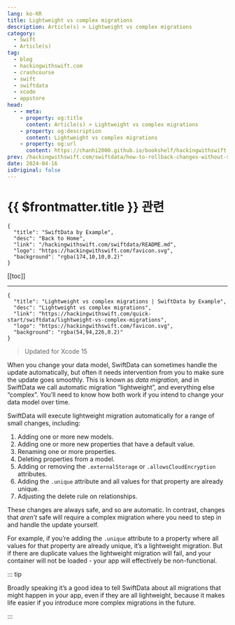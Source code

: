 ```yaml
---
lang: ko-KR
title: Lightweight vs complex migrations
description: Article(s) > Lightweight vs complex migrations
category:
  - Swift
  - Article(s)
tag: 
  - blog
  - hackingwithswift.com
  - crashcourse
  - swift
  - swiftdata
  - xcode
  - appstore
head:
  - - meta:
    - property: og:title
      content: Article(s) > Lightweight vs complex migrations
    - property: og:description
      content: Lightweight vs complex migrations
    - property: og:url
      content: https://chanhi2000.github.io/bookshelf/hackingwithswift.com/swiftdata/lightweight-vs-complex-migrations.html
prev: /hackingwithswift.com/swiftdata/how-to-rollback-changes-without-saving.md
date: 2024-04-16
isOriginal: false
---
```


# {{ $frontmatter.title }} 관련

```component VPCard
{
  "title": "SwiftData by Example",
  "desc": "Back to Home",
  "link": "/hackingwithswift.com/swiftdata/README.md",
  "logo": "https://hackingwithswift.com/favicon.svg",
  "background": "rgba(174,10,10,0.2)"
}
```

[[toc]]

---

```component VPCard
{
  "title": "Lightweight vs complex migrations | SwiftData by Example",
  "desc": "Lightweight vs complex migrations",
  "link": "https://hackingwithswift.com/quick-start/swiftdata/lightweight-vs-complex-migrations", 
  "logo": "https://hackingwithswift.com/favicon.svg",
  "background": "rgba(54,94,226,0.2)"
}
```

> Updated for Xcode 15

When you change your data model, SwiftData can sometimes handle the update automatically, but often it needs intervention from you to make sure the update goes smoothly. This is known as *data migration*, and in SwiftData we call automatic migration “lightweight”, and everything else “complex”. You’ll need to know how both work if you intend to change your data model over time.

SwiftData will execute lightweight migration automatically for a range of small changes, including:

1. Adding one or more new models.
2. Adding one or more new properties that have a default value.
3. Renaming one or more properties.
4. Deleting properties from a model.
5. Adding or removing the `.externalStorage` or `.allowsCloudEncryption` attributes.
6. Adding the `.unique` attribute and all values for that property are already unique.
7. Adjusting the delete rule on relationships.

These changes are always safe, and so are automatic. In contrast, changes that *aren’t* safe will require a complex migration where you need to step in and handle the update yourself.

For example, if you’re adding the `.unique` attribute to a property where all values for that property are already unique, it’s a lightweight migration. But if there are duplicate values the lightweight migration will fail, and your container will not be loaded - your app will effectively be non-functional.

::: tip

Broadly speaking it’s a good idea to tell SwiftData about all migrations that might happen in your app, even if they are all lightweight, because it makes life easier if you introduce more complex migrations in the future.

:::

